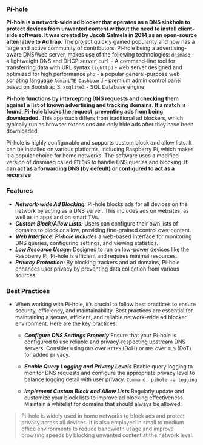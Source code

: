 ### Pi-hole

**Pi-hole is a network-wide ad blocker that operates as a DNS sinkhole to protect devices from unwanted content without the need to install client-side software. It was created by Jacob Salmela in 2014 as an open-source alternative to AdTrap**. The project quickly gained popularity and now has a large and active community of contributors. Pi-hole being a advertising-aware DNS/Web server, makes use of the following technologies: `dnsmasq` - a lightweight DNS and DHCP server, `curl` - A command-line tool for transferring data with URL syntax `lighttpd` - web server designed and optimized for high performance `php` - a popular general-purpose web scripting language `AdminLTE Dashboard` - premium admin control panel based on Bootstrap 3. `xsqlite3` - SQL Database engine

**Pi-hole functions by intercepting DNS requests and checking them against a list of known advertising and tracking domains. If a match is found, Pi-hole blocks the request, preventing ads from being downloaded.** This approach differs from traditional ad blockers, which typically run as browser extensions and only hide ads after they have been downloaded.

Pi-hole is highly configurable and supports custom block and allow lists. It can be installed on various platforms, including Raspberry Pi, which makes it a popular choice for home networks. The software uses a modified version of dnsmasq called `FTLDNS` to handle DNS queries and blocking. **It can act as a forwarding DNS (by defeult) or configured to act as a recursive** 


### Features

  - ***Network-wide Ad Blocking:*** Pi-hole blocks ads for all devices on the network by acting as a DNS server. This includes ads on websites, as well as in apps and on smart TVs.
  - ***Custom Block/Allow Lists:*** Users can configure their own lists of domains to block or allow, providing fine-grained control over content.
  - ***Web Interface: Pi-hole includes*** a web-based interface for monitoring DNS queries, configuring settings, and viewing statistics.
  - ***Low Resource Usage:*** Designed to run on low-power devices like the Raspberry Pi, Pi-hole is efficient and requires minimal resources.
  - ***Privacy Protection:*** By blocking trackers and ad domains, Pi-hole enhances user privacy by preventing data collection from various sources.
 
### Best Practices

- When working with Pi-hole, it’s crucial to follow best practices to ensure security, efficiency, and maintainability. Best practices are essential for maintaining a secure, efficient, and reliable network-wide ad blocker environment. Here are the key practices:

  -  ***Configure DNS Settings Properly***
Ensure that your Pi-hole is configured to use reliable and privacy-respecting upstream DNS servers. Consider using `DNS` over `HTTPS` (DoH) or `DNS` over `TLS` (DoT) for added privacy.

  - ***Enable Query Logging and Privacy Levels***
Enable query logging to monitor DNS requests and configure the appropriate privacy level to balance logging detail with user privacy. `Command: pihole -a logging`

  - ***Implement Custom Block and Allow Lists***
Regularly update and customize your block lists to improve ad blocking effectiveness. Maintain a whitelist for domains that should always be allowed.

> Pi-hole is widely used in home networks to block ads and protect privacy across all devices. It is also employed in small to medium office environments to reduce bandwidth usage and improve browsing speeds by blocking unwanted content at the network level.
